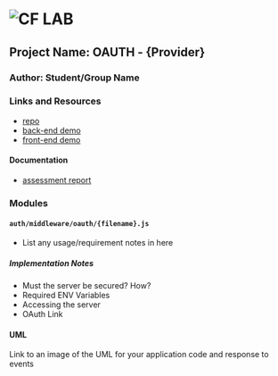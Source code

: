 ![CF](http://i.imgur.com/7v5ASc8.png) LAB
=================================================

## Project Name: OAUTH - {Provider}

### Author: Student/Group Name

### Links and Resources
* [repo](http://xyz.com)
* [back-end demo](http://xyz.com) 
* [front-end demo](http://xyz.com)

#### Documentation
* [assessment report](./REPORT.md)

### Modules
#### `auth/middleware/oauth/{filename}.js`
* List any usage/requirement notes in here

##### Implementation Notes
* Must the server be secured?  How?
* Required ENV Variables
* Accessing the server
* OAuth Link 

#### UML
Link to an image of the UML for your application code and response to events
